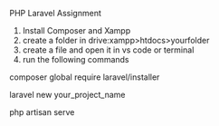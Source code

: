 PHP Laravel Assignment

1. Install Composer and Xampp
2. create a folder in drive:xampp>htdocs>yourfolder
3. create a file and open it in vs code or terminal
4. run the following commands

composer global require laravel/installer
 
laravel new your_project_name

php artisan serve


   
